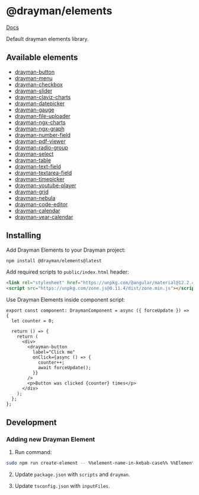 <!-- [![Build Status](https://travis-ci.org/Claviz/drayman-elements.svg?branch=master)](https://travis-ci.org/Claviz/drayman-elements)
[![codecov](https://codecov.io/gh/Claviz/drayman-elements/branch/master/graph/badge.svg)](https://codecov.io/gh/Claviz/drayman-elements)
![npm](https://img.shields.io/npm/v/drayman-elements.svg) -->

# @drayman/elements

[Docs](https://drayman-elements.netlify.app/)

Default drayman elements library.

## Available elements

- [drayman-button](interfaces/__global.draymanbuttonprops.html)
- [drayman-menu](interfaces/__global.draymanmenuprops.html)
- [drayman-checkbox](interfaces/__global.draymancheckboxprops.html)
- [drayman-slider](interfaces/__global.draymansliderprops.html)
- [drayman-claviz-charts](interfaces/__global.draymanclavizchartsprops.html)
- [drayman-datepicker](interfaces/__global.draymandatepickerprops.html)
- [drayman-gauge](interfaces/__global.draymangaugeprops.html)
- [drayman-file-uploader](interfaces/__global.draymanfileuploaderprops.html)
- [drayman-ngx-charts](interfaces/__global.draymanngxchartsprops.html)
- [drayman-ngx-graph](interfaces/__global.draymanngxgraphprops.html)
- [drayman-number-field](interfaces/__global.draymannumberfieldprops.html)
- [drayman-pdf-viewer](interfaces/__global.draymanpdfviewerprops.html)
- [drayman-radio-group](interfaces/__global.draymanradiogroupprops.html)
- [drayman-select](interfaces/__global.draymanselectprops.html)
- [drayman-table](interfaces/__global.draymantableprops.html)
- [drayman-text-field](interfaces/__global.draymantextfieldprops.html)
- [drayman-textarea-field](interfaces/__global.draymantextareafieldprops.html)
- [drayman-timepicker](interfaces/__global.draymantimepickerprops.html)
- [drayman-youtube-player](interfaces/__global.draymanyoutubeplayerprops.html)
- [drayman-grid](interfaces/__global.draymangridprops.html)
- [drayman-nebula](interfaces/__global.draymannebulaprops.html)
- [drayman-code-editor](interfaces/__global.draymancodeeditorprops.html)
- [drayman-calendar](interfaces/__global.draymancalendarprops.html)
- [drayman-year-calendar](interfaces/__global.draymanyearcalendarprops.html)

## Installing

Add Drayman Elements to your Drayman project:

```bash
npm install @drayman/elements@latest
```

Add required scripts to `public/index.html` header:

```html
<link rel="stylesheet" href="https://unpkg.com/@angular/material@12.2.4/prebuilt-themes/indigo-pink.css" />
<script src="https://unpkg.com/zone.js@0.11.4/dist/zone.min.js"></script>
```

Use Drayman Elements inside component script:

```tsx
export const component: DraymanComponent = async ({ forceUpdate }) => {
  let counter = 0;

  return () => {
    return (
      <div>
        <drayman-button
          label="Click me"
          onClick={async () => {
            counter++;
            await forceUpdate();
          }}
        />
        <p>Button was clicked {counter} times</p>
      </div>
    );
  };
};
```

## Development

### Adding new Drayman Element

1. Run command:

```bash
sudo npm run create-element -- %%element-name-in-kebab-case%% %%ElementNameInPascalCase%%
```

2. Update `package.json` with `scripts` and `drayman`.

3. Update `tsconfig.json` with `inputFiles`.
